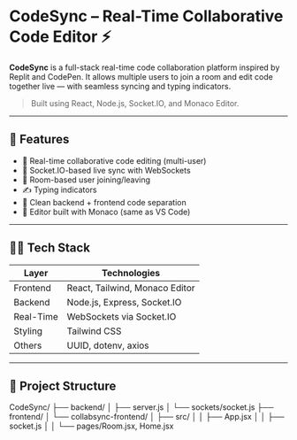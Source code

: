 # CodeSync – Real-Time Collaborative Code Editor ⚡

**CodeSync** is a full-stack real-time code collaboration platform inspired by Replit and CodePen. It allows multiple users to join a room and edit code together live — with seamless syncing and typing indicators.

> Built using React, Node.js, Socket.IO, and Monaco Editor.

---

## 🚀 Features

- 🧠 Real-time collaborative code editing (multi-user)
- 📡 Socket.IO-based live sync with WebSockets
- 👥 Room-based user joining/leaving
- ✍️ Typing indicators
- 💾 Clean backend + frontend code separation
- 🧩 Editor built with Monaco (same as VS Code)

---

## 🧑‍💻 Tech Stack

| Layer       | Technologies                     |
|-------------|----------------------------------|
| Frontend    | React, Tailwind, Monaco Editor   |
| Backend     | Node.js, Express, Socket.IO      |
| Real-Time   | WebSockets via Socket.IO         |
| Styling     | Tailwind CSS                     |
| Others      | UUID, dotenv, axios              |

---

## 📁 Project Structure

CodeSync/
├── backend/
│ ├── server.js
│ └── sockets/socket.js
├── frontend/
│ └── collabsync-frontend/
│ ├── src/
│ │ ├── App.jsx
│ │ ├── socket.js
│ │ └── pages/Room.jsx, Home.jsx
